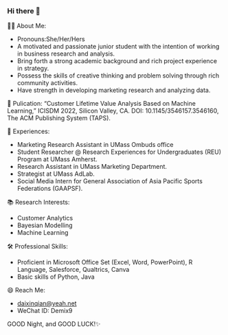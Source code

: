 ### Hi there 👋

🙋‍♀️ About Me:
- Pronouns:She/Her/Hers
- A motivated and passionate junior student with the intention of working in business research and analysis.
- Bring forth a strong academic background and rich project experience in strategy.
- Possess the skills of creative thinking and problem solving through rich community activities.
- Have strength in developing marketing research and analyzing data.

📝 Pulication:
“Customer Lifetime Value Analysis Based on Machine Learning,” ICISDM 2022, Silicon Valley, CA. DOI: 10.1145/3546157.3546160, The ACM Publishing System (TAPS).

💼 Experiences:
- Marketing Research Assistant in UMass Ombuds office
- Student Researcher @ Research Experiences for Undergraduates (REU) Program at UMass Amherst.
- Research Assistant in UMass Marketing Department.
- Strategist at UMass AdLab.
- Social Media Intern for General Association of Asia Pacific Sports Federations (GAAPSF).

📚 Research Interests:
- Customer Analytics
- Bayesian Modelling
- Machine Learning

🛠 Professional Skills:
- Proficient in Microsoft Office Set (Excel, Word, PowerPoint), R Language, Salesforce, Qualtrics, Canva
- Basic skills of Python, Java

😄 Reach Me:
- daixinqian@yeah.net
- WeChat ID: Demix9

GOOD Night, and GOOD LUCK!✨ 
